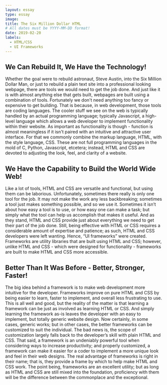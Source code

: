```yaml
---
layout: essay
type: essay
image: 
title: The Six Million Dollar HTML
# All dates must be YYYY-MM-DD format!
date: 2019-02-20
labels:
  - HTML/CSS
  - UI Frameworks
---
```


<h2>We Can Rebuild It, We Have the Technology!</h2>
<p> Whether the goal were to rebuild astronaut, Steve Austin, into the Six Million Dollar Man, or just to rebuild a plain text site into a professional looking webpage, there are tools we would need to get the job done.  And just like it is with almost anything else that gets built, webpages are built using a combination of tools.  Fortunately we don't need anything too fancy or expensive to get building.  That is because, in web development, those tools are coding languages.  The cooler stuff we see on the web is typically handled by an actual programming language; typically Javascript, a high-level language which allows a web developer to implement functionality within their website.  As important as functionality is though - function is almost meaningless if it isn't paired with an intuitive and attractive user interface.  For that we commonly combine the markup language, HTML, with the style language, CSS.  These are not full programming languages in the mold of C, Python, Javascript, etcetera; instead, HTML and CSS are devoted to adjusting the look, feel, and clarity of a website.</p>

<h2>We Have the Capability to Build the World Wide Web!</h2>
<p> Like a lot of tools, HTML and CSS are versatile and functional, but using them can be laborious.  Unfortunately, sometimes there really is only one tool for the job.  It may not make the work any less backbreaking; sometimes a tool just makes something possible, and so we use it.  Sometimes it isn’t about how easy a tool is to use, or how easy one can make a task; but simply what the tool can help us accomplish that makes it useful.  And as they stand, HTML and CSS provide just about everything we need to get their part of the job done. Still, being effective with HTML or CSS requires a considerable amount of expertise and patience; as such, HTML and CSS developers were left wanting.  Hence, “UI frameworks” were created.  Frameworks are utility libraries that are built using HTML and CSS; however, unlike HTML and CSS - which were designed for functionality - frameworks are built to make HTML and CSS more accessible.</p>

<h2>Better Than It Was Before - Better, Stronger, Faster!</h2>
<p> The big idea behind a framework is to make web development more intuitive for the developer.  Frameworks improve on pure HTML and CSS by being easier to learn, faster to implement, and overall less frustrating to use.  This is all well and good, but the reality of the matter is that learning a framework can be just as involved as learning HTML or CSS.  And simply learning the framework as-is leaves the developer with an easy to implement, but totally generic website design.  Now certainly, in some cases, generic works; but in other cases, the better frameworks can be customized to suit the individual.  The bad news is, the scope of customization largely falls back to the developer’s skill with plain HTML and CSS.  That said, a framework is an undeniably powerful tool when considering ways to increase productivity; and properly customized, a framework can make it easier for a coder to implement a more unique look and feel in their web designs.  The real advantage of frameworks is right in their name; that is, they provide a frame by which to help make HTML and CSS work.  The point being, frameworks are an excellent utility; but as long as HTML and CSS are still mixed into the foundation, proficiency with them will be the difference between the commonplace and the exceptional.</p>
